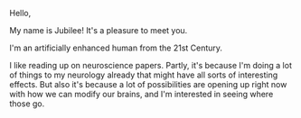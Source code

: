 Hello,

My name is Jubilee! It's a pleasure to meet you.

I'm an artificially enhanced human from the 21st Century.

I like reading up on neuroscience papers. Partly, it's because I'm doing a lot of things to my neurology already that might have all sorts of interesting effects. But also it's because a lot of possibilities are opening up right now with how we can modify our brains, and I'm interested in seeing where those go.
